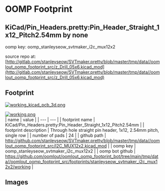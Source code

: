 # OOMP Footprint  
## KiCad/Pin_Headers.pretty:Pin_Header_Straight_1x12_Pitch2.54mm  by none  
  
oomp key: oomp_stanleyseow_svtmaker_i2c_mux12x2  
  
source repo at: [http://gitlab.com/stanleyseow/SVTmaker.pretty/blob/master/tmp/data//oomlout_oomp_footprint_src/z_Drill_05x6.kicad_mod](http://gitlab.com/stanleyseow/SVTmaker.pretty/blob/master/tmp/data//oomlout_oomp_footprint_src/z_Drill_05x6.kicad_mod)  
## Footprint  
  
[![working_kicad_pcb_3d.png](working_kicad_pcb_3d_600.png)](working_kicad_pcb_3d.png)  
  
[![working.png](working_600.png)](working.png)  
| name | value | 
| --- | --- | 
| footprint name | KiCad/Pin_Headers.pretty:Pin_Header_Straight_1x12_Pitch2.54mm | 
| footprint description | Through hole straight pin header, 1x12, 2.54mm pitch, single row | 
| number of pads | 24 | 
| github path | http://github.com/stanleyseow/SVTmaker.pretty/blob/master/tmp/data//oomlout_oomp_footprint_src/I2C_MUX12x2.kicad_mod | 
| oomp key | oomp_stanleyseow_svtmaker_i2c_mux12x2 | 
| oomp bot github | https://github.com/oomlout/oomlout_oomp_footprint_bot/tree/main/tmp/data//oomlout_oomp_footprint_src/footprints/stanleyseow_svtmaker_i2c_mux12x2/working | 
## Images  
